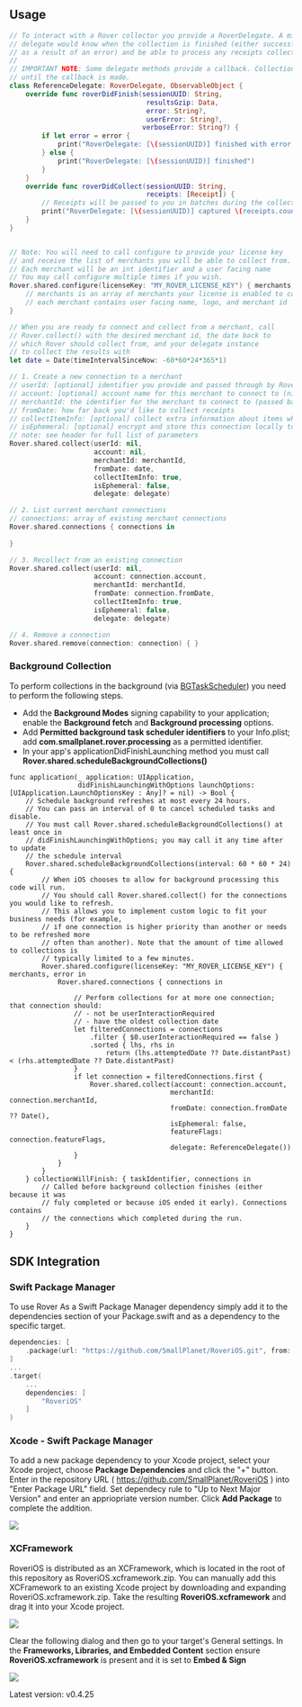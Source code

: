 ## Usage

```swift
// To interact with a Rover collector you provide a RoverDelegate. A minimal
// delegate would know when the collection is finished (either successfully or
// as a result of an error) and be able to process any receipts collected.
//
// IMPORTANT NOTE: Some delegate methods provide a callback. Collection will not continue
// until the callback is made.
class ReferenceDelegate: RoverDelegate, ObservableObject {
    override func roverDidFinish(sessionUUID: String,
	                              resultsGzip: Data,
	                              error: String?,
	                              userError: String?,
                                 verboseError: String?) {
        if let error = error {
            print("RoverDelegate: [\(sessionUUID)] finished with error: \(error)")
        } else {
            print("RoverDelegate: [\(sessionUUID)] finished")
        }
    }
    override func roverDidCollect(sessionUUID: String,
                                  receipts: [Receipt]) {
        // Receipts will be passed to you in batches during the collection process
        print("RoverDelegate: [\(sessionUUID)] captured \(receipts.count) receipts")
    }
}
```

```swift

// Note: You will need to call configure to provide your license key
// and receive the list of merchants you will be able to collect from.
// Each merchant will be an int identifier and a user facing name
// You may call configure multiple times if you wish.
Rover.shared.configure(licenseKey: "MY_ROVER_LICENSE_KEY") { merchants, error in
	// merchants is an array of merchants your license is enabled to connect to
	// each merchant contains user facing name, logo, and merchant id
}

// When you are ready to connect and collect from a merchant, call 
// Rover.collect() with the desired merchant id, the date back to
// which Rover should collect from, and your delegate instance
// to collect the results with
let date = Date(timeIntervalSinceNow: -60*60*24*365*1)

// 1. Create a new connection to a merchant
// userId: [optional] identifier you provide and passed through by Rover
// account: [optional] account name for this merchant to connect to (nil for new connection)
// merchantId: the identifier for the merchant to connect to (passed back in configure merchants array)
// fromDate: how far back you'd like to collect receipts
// collectItemInfo: [optional] collect extra information about items when possible (like UPC)
// isEphemeral: [optional] encrypt and store this connection locally to reconnect at later date
// note: see header for full list of parameters
Rover.shared.collect(userId: nil,
                     account: nil,
                     merchantId: merchantId,
                     fromDate: date,
                     collectItemInfo: true,
                     isEphemeral: false,
                     delegate: delegate)

// 2. List current merchant connections
// connections: array of existing merchant connections
Rover.shared.connections { connections in
	
}

// 3. Recollect from an existing connection
Rover.shared.collect(userId: nil,
                     account: connection.account,
                     merchantId: merchantId,
                     fromDate: connection.fromDate,
                     collectItemInfo: true,
                     isEphemeral: false,
                     delegate: delegate)

// 4. Remove a connection
Rover.shared.remove(connection: connection) { }

```

### Background Collection

To perform collections in the background (via [BGTaskScheduler](https://developer.apple.com/documentation/uikit/using-background-tasks-to-update-your-app?language=objc)) you need to perform the following steps.

- Add the **Background Modes** signing capability to your application;  enable the **Background fetch** and **Background processing** options.  
- Add **Permitted background task scheduler identifiers** to your Info.plist; add **com.smallplanet.rover.processing** as a permitted identifier.
- In your app's applicationDidFinishLaunching method you must call **Rover.shared.scheduleBackgroundCollections()**

```
func application(_ application: UIApplication,
                 didFinishLaunchingWithOptions launchOptions: [UIApplication.LaunchOptionsKey : Any]? = nil) -> Bool {
	// Schedule background refreshes at most every 24 hours.
	// You can pass an interval of 0 to cancel scheduled tasks and disable.
	// You must call Rover.shared.scheduleBackgroundCollections() at least once in
	// didFinishLaunchingWithOptions; you may call it any time after to update
	// the schedule interval
	Rover.shared.scheduleBackgroundCollections(interval: 60 * 60 * 24) {
		// When iOS chooses to allow for background processing this code will run.
		// You should call Rover.shared.collect() for the connections you would like to refresh.
		// This allows you to implement custom logic to fit your business needs (for example, 
		// if one connection is higher priority than another or needs to be refreshed more
		// often than another). Note that the amount of time allowed to collections is
		// typically limited to a few minutes.
        Rover.shared.configure(licenseKey: "MY_ROVER_LICENSE_KEY") { merchants, error in
            Rover.shared.connections { connections in
                
                // Perform collections for at more one connection; that connection should:
                // - not be userInteractionRequired
                // - have the oldest collection date
                let filteredConnections = connections
                    .filter { $0.userInteractionRequired == false }
                    .sorted { lhs, rhs in
                        return (lhs.attemptedDate ?? Date.distantPast) < (rhs.attemptedDate ?? Date.distantPast)
                }
                if let connection = filteredConnections.first {
                    Rover.shared.collect(account: connection.account,
                             			merchantId: connection.merchantId,
                             			fromDate: connection.fromDate ?? Date(),
                             			isEphemeral: false,
                             			featureFlags: connection.featureFlags,
                             			delegate: ReferenceDelegate())
                }
            }
        }
	} collectionWillFinish: { taskIdentifier, connections in
		// Called before background collection finishes (either because it was
		// fuly completed or because iOS ended it early). Connections contains
		// the connections which completed during the run.
	}
}
```


## SDK Integration

### Swift Package Manager

To use Rover As a Swift Package Manager dependency simply add it to the dependencies section of your Package.swift and as a dependency to the specific target.

```swift
dependencies: [
    .package(url: "https://github.com/SmallPlanet/RoveriOS.git", from: "0.0.1")
]
...
.target(
	...
	dependencies: [
		"RoveriOS"
	]
)
```

### Xcode - Swift Package Manager

To add a new package dependency to your Xcode project, select your Xcode project, choose **Package Dependencies** and click the "+" button. Enter in the repository URL ( https://github.com/SmallPlanet/RoveriOS ) into "Enter Package URL" field. Set dependecy rule to "Up to Next Major Version" and enter an appriopriate version number. Click **Add Package** to complete the addition.

![](meta/add_package.png)

### XCFramework

RoveriOS is distributed as an XCFramework, which is located in the root of this repository as RoveriOS.xcframework.zip. You can manually add this XCFramework to an existing Xcode project by downloading and expanding RoveriOS.xcframework.zip. Take the resulting **RoveriOS.xcframework** and drag it into your Xcode project.

![](meta/drag_framework.png)

Clear the following dialog and then go to your target's General settings.  In the **Frameworks, Libraries, and Embedded Content** section ensure **RoveriOS.xcframework** is present and it is set to **Embed & Sign**

![](meta/select_embed.png)


Latest version: v0.4.25
